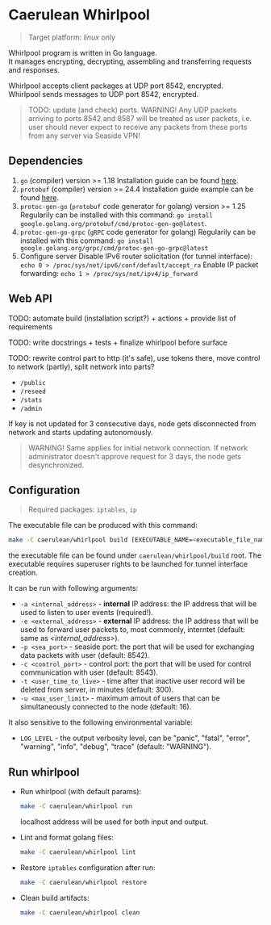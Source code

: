 # Caerulean Whirlpool

> Target platform: _linux_ only

Whirlpool program is written in Go language.  
It manages encrypting, decrypting, assembling and transferring requests and responses.

Whirlpool accepts client packages at UDP port 8542, encrypted.  
Whirlpool sends messages to UDP port 8542, encrypted.

> TODO: update (and check) ports.
> WARNING! Any UDP packets arriving to ports 8542 and 8587 will be treated as user packets, i.e. user should never expect to receive any packets from these ports from any server via Seaside VPN!

## Dependencies

1. `go` (compiler) version >= 1.18
  Installation guide can be found [here](https://go.dev/doc/install).
2. `protobuf` (compiler) version >= 24.4
  Installation guide example can be found [here](https://grpc.io/docs/protoc-installation/#install-pre-compiled-binaries-any-os).
3. `protoc-gen-go` (`protobuf` code generator for golang) version >= 1.25
  Regularily can be installed with this command: `go install google.golang.org/protobuf/cmd/protoc-gen-go@latest`.
4. `protoc-gen-go-grpc` (`gRPC` code generator for golang)
  Regularily can be installed with this command:
  `go install google.golang.org/grpc/cmd/protoc-gen-go-grpc@latest`
5. Configure server
  Disable IPv6 router solicitation (for tunnel interface):
  `echo 0 > /proc/sys/net/ipv6/conf/default/accept_ra`
  Enable IP packet forwarding:
  `echo 1 > /proc/sys/net/ipv4/ip_forward`

## Web API

TODO: automate build (installation script?) + actions + provide list of requirements

TODO: write docstrings + tests + finalize whirlpool before surface

TODO: rewrite control part to http (it's safe), use tokens there, move control to network (partly), split network into parts?

- `/public`
- `/reseed`
- `/stats`
- `/admin`

If key is not updated for 3 consecutive days, node gets disconnected from network and starts updating autonomously.

> WARNING! Same applies for initial network connection.
> If network administrator doesn't approve request for 3 days, the node gets desynchronized.

## Configuration

> Required packages: `iptables`, `ip`

The executable file can be produced with this command:

```bash
make -C caerulean/whirlpool build [EXECUTABLE_NAME=<executable_file_name>]
```

the executable file can be found under `caerulean/whirlpool/build` root.
The executable requires superuser rights to be launched for tunnel interface creation.

It can be run with following arguments:

- `-a <internal_address>` - **internal** IP address: the IP address that will be used to listen to user events (required!).
- `-e <external_address>` - **external** IP address: the IP address that will be used to forward user packets to, most commonly, interntet (default: same as _<internal_address>_).
- `-p <sea_port>` - seaside port: the port that will be used for exchanging data packets with user (default: 8542).
- `-c <control_port>` - control port: the port that will be used for control communication with user (default: 8543).
- `-t <user_time_to_live>` - time after that inactive user record will be deleted from server, in minutes (default: 300).
- `-u <max_user_limit>` - maximum amout of users that can be simultaneously connected to the node (default: 16).

It also sensitive to the following environmental variable:

- `LOG_LEVEL` - the output verbosity level, can be "panic", "fatal", "error", "warning", "info", "debug", "trace" (default: "WARNING").

## Run whirlpool

- Run whirlpool (with default params):

  ```bash
  make -C caerulean/whirlpool run 
  ```

  localhost address will be used for both input and output.

- Lint and format golang files:

  ```bash
  make -C caerulean/whirlpool lint
  ```

- Restore `iptables` configuration after run:

  ```bash
  make -C caerulean/whirlpool restore
  ```

- Clean build artifacts:

  ```bash
  make -C caerulean/whirlpool clean
  ```

